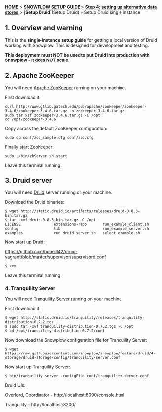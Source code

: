 <a name="top" />

[**HOME**](Home) > [**SNOWPLOW SETUP GUIDE**](Setting-up-Snowplow) > [**Step 4: setting up alternative data stores**](Setting-up-alternative-data-stores) > [**Setup Druid**](Setup Druid) > Setup Druid single instance

## 1. Overview and warning

This is the **single-instance setup guide** for getting a local version of Druid working with Snowplow. This is designed for development and testing.

**This deployment must NOT be used to put Druid into production with Snowplow - it does NOT scale.**

## 2. Apache ZooKeeper

You will need [Apache ZooKeeper][apache-zookeeper] running on your machine.

First download it:

```
curl http://www.gtlib.gatech.edu/pub/apache/zookeeper/zookeeper-3.4.6/zookeeper-3.4.6.tar.gz -o zookeeper-3.4.6.tar.gz
sudo tar xzf zookeeper-3.4.6.tar.gz -C /opt
cd /opt/zookeeper-3.4.6
```

Copy across the default ZooKeeper configuration:

```
sudo cp conf/zoo_sample.cfg conf/zoo.cfg
```

Finally start ZooKeeper:

```
sudo ./bin/zkServer.sh start
```

Leave this terminal running.

## 3. Druid server

You will need [Druid][druid] server running on your machine.

Download the Druid binaries:

```
$ wget http://static.druid.io/artifacts/releases/druid-0.8.3-bin.tar.gz
$ tar -xvf druid-0.8.3-bin.tar.gz -C /opt
LICENSE               extensions-repo       run_example_client.sh
config                lib                   run_example_server.sh
examples              run_druid_server.sh   select_example.sh
```

Now start up Druid:

https://github.com/boneill42/druid-vagrant/blob/master/supervisor/supervisord.conf

```
$ xxx
```

Leave this terminal running.

### 4. Tranquility Server

You will need [Tranquility Server][tranquility-server] running on your machine.

First download it:

```
$ wget http://static.druid.io/tranquility/releases/tranquility-distribution-0.7.2.tgz
$ sudo tar -xvf tranquility-distribution-0.7.2.tgz -C /opt
$ cd /opt/tranquility-distribution-0.7.2/conf
```

Now download the Snowplow configuration file for Tranquility Server:

```
$ wget https://raw.githubusercontent.com/snowplow/snowplow/feature/druid/4-storage/druid-storage/config/tranquility-server.conf
```

Now start up Tranquility Server:

```
$ bin/tranquility server -configFile conf/tranquility-server.conf
```


Druid UIs:

Overlord, Coordinator - http://localhost:8090/console.html

Tranquility - http://localhost:8200/

[apache-zookeeper]: https://zookeeper.apache.org/
[druid]: http://druid.io/
[tranquility-server]: https://github.com/druid-io/tranquility/blob/master/docs/server.md



